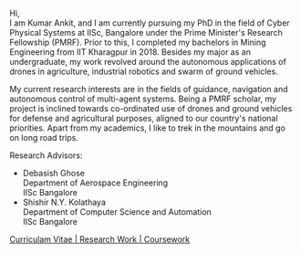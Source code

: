 Hi, <br />
I am Kumar Ankit, and I am currently pursuing my PhD in the field of Cyber Physical Systems at IISc, Bangalore under the Prime Minister's Research Fellowship (PMRF). Prior to this, I completed my bachelors in Mining Engineering from IIT Kharagpur in 2018. Besides my major as an undergraduate, my work revolved around the autonomous applications of drones in agriculture, industrial robotics and swarm of ground vehicles.

My current research interests are in the fields of guidance, navigation and autonomous control of multi-agent systems. Being a PMRF scholar, my project is inclined towards co-ordinated use of drones and ground vehicles for defense and agricultural purposes, aligned to our country's national priorities. Apart from my academics, I like to trek in the mountains and go on long road trips.

Research Advisors:
* Debasish Ghose <br />
  Department of Aerospace Engineering <br />
  IISc Bangalore
* Shishir N.Y. Kolathaya <br />
  Department of Computer Science and Automation <br />
  IISc Bangalore
  
<a href="MyCV.pdf">Curriculam Vitae | </a>
<a href="research_work.md">Research Work | </a>
<a href="coursework.md">Coursework</a>
